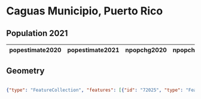 # Caguas Municipio, Puerto Rico

## Population 2021

| popestimate2020 | popestimate2021 | npopchg2020 | npopchg2021 | births2020 | births2021 | deaths2020 | deaths2021 | naturalchg2020 | naturalchg2021 | internationalmig2020 | internationalmig2021 | domesticmig2020 | domesticmig2021 | netmig2020 | netmig2021 | rbirth2021 | rdeath2021 | rnaturalchg2021 | rinternationalmig2021 | rdomesticmig2021 | rnetmig2021 |
|-----------------|-----------------|-------------|-------------|------------|------------|------------|------------|----------------|----------------|----------------------|----------------------|-----------------|-----------------|------------|------------|------------|------------|-----------------|-----------------------|------------------|-------------|

## Geometry

```geojson

{"type": "FeatureCollection", "features": [{"id": "72025", "type": "Feature", "geometry": {"type": "MultiPolygon", "coordinates": [[[[-66.117789, 18.209953001], [-66.090193, 18.2276], [-66.077313001, 18.25651], [-66.066129, 18.303175], [-66.051838, 18.302824], [-66.041505, 18.312324], [-66.022115485, 18.305446616], [-66.029201009, 18.289118705], [-66.008654007, 18.277025172], [-66.014708208, 18.244904172], [-66.013810141, 18.226813622], [-65.993991171, 18.208526378], [-66.003855, 18.185468], [-66.011319001, 18.18606], [-66.021906, 18.163515], [-66.020358, 18.145106], [-66.035650999, 18.119204001], [-66.052737, 18.113514], [-66.095106999, 18.169018001], [-66.109408, 18.200966999], [-66.117789, 18.209953001]]]]}, "properties": {}}]}
```

